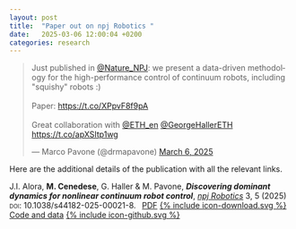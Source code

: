 ```yaml
---
layout: post
title:  "Paper out on npj Robotics "
date:   2025-03-06 12:00:04 +0200
categories: research
---
```


<blockquote class="twitter-tweet" data-theme="dark"><p lang="en" dir="ltr">Just published in <a href="https://twitter.com/Nature_NPJ?ref_src=twsrc%5Etfw">@Nature_NPJ</a>: we present a data-driven methodology for the high-performance control of continuum robots, including &quot;squishy&quot; robots :)<br><br>Paper: <a href="https://t.co/XPpvF8f9pA">https://t.co/XPpvF8f9pA</a><br><br>Great collaboration with <a href="https://twitter.com/ETH_en?ref_src=twsrc%5Etfw">@ETH_en</a> <a href="https://twitter.com/GeorgeHallerETH?ref_src=twsrc%5Etfw">@GeorgeHallerETH</a> <a href="https://t.co/apXSItp1wg">https://t.co/apXSItp1wg</a></p>&mdash; Marco Pavone (@drmapavone) <a href="https://twitter.com/drmapavone/status/1897775906766438794?ref_src=twsrc%5Etfw">March 6, 2025</a></blockquote> <script async src="https://platform.twitter.com/widgets.js" charset="utf-8"></script>

Here are the additional details of the publication with all the relevant links.

J.I. Alora, **M. Cenedese**, G. Haller & M. Pavone, ***Discovering dominant dynamics for nonlinear continuum robot control***, [*npj Robotics*](https://doi.org/10.1038/s44182-025-00021-8) 3, 5 (2025) <span style="font-variant:small-caps;">doi</span>: 10.1038/s44182-025-00021-8. <a style='margin-left:.5em' href="https://www.nature.com/articles/s44182-025-00021-8.pdf">PDF<span style='margin-left:.3em;margin-right:.5em' class="icon icon--download">{% include icon-download.svg %}</span></a> <a href="https://github.com/jjalora/SSMR-for-control">Code and data<span style='margin-left:.3em;margin-right:.5em' class="icon icon--download">{% include icon-github.svg %}
